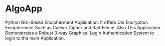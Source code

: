 # AlgoApp
Python GUI-Based Encipherment Application. It offers Old Encryption Encipherment Such as Caeser Cipher and Rail-Fence. Also This Application Demonstrates a Robust 3-way Graphical Login Authentication System to login to the main Application.
